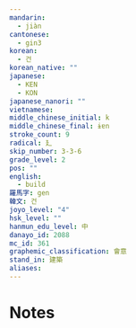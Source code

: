 ```yaml
---
mandarin:
  - jiàn
cantonese:
  - gin3
korean:
  - 건
korean_native: ""
japanese:
  - KEN
  - KON
japanese_nanori: ""
vietnamese:
middle_chinese_initial: k
middle_chinese_final: ɨɐn
stroke_count: 9
radical: 廴
skip_number: 3-3-6
grade_level: 2
pos: ""
english:
  - build
羅馬字: gen
韓文: 건
joyo_level: "4"
hsk_level: ""
hanmun_edu_level: 中
danayo_id: 2088
mc_id: 361
graphemic_classification: 會意
stand_in: 建築
aliases:
---
```


# Notes
